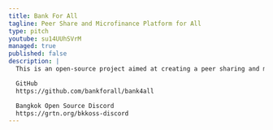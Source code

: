 ```yaml
---
title: Bank For All
tagline: Peer Share and Microfinance Platform for All
type: pitch
youtube: su14UUhSVrM
managed: true
published: false
description: |
  This is an open-source project aimed at creating a peer sharing and microfinance platform for people who unemployed or low-income individuals or groups who otherwise would have no other access to financial services.

  GitHub
  https://github.com/bankforall/bank4all

  Bangkok Open Source Discord
  https://grtn.org/bkkoss-discord
---
```

